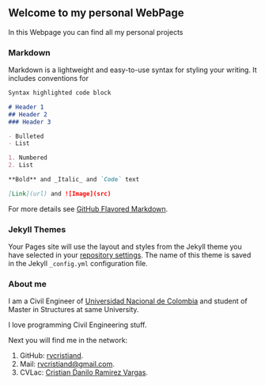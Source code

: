 ## Welcome to my personal WebPage

In this Webpage you can find all my personal projects

### Markdown

Markdown is a lightweight and easy-to-use syntax for styling your writing. It includes conventions for

```markdown
Syntax highlighted code block

# Header 1
## Header 2
### Header 3

- Bulleted
- List

1. Numbered
2. List

**Bold** and _Italic_ and `Code` text

[Link](url) and ![Image](src)
```

For more details see [GitHub Flavored Markdown](https://guides.github.com/features/mastering-markdown/).

### Jekyll Themes

Your Pages site will use the layout and styles from the Jekyll theme you have selected in your [repository settings](https://github.com/rvcristiand/rvcristiand.github.io/settings). The name of this theme is saved in the Jekyll `_config.yml` configuration file.

### About me
I am a Civil Engineer of [Universidad Nacional de Colombia](http://unal.edu.co) and student of Master in Structures at same University.

I love programming Civil Engineering stuff.

Next you will find me in the network:

1. GitHub: [rvcristiand](https://github.com/rvcristiand).
2. Mail: [rvcristiand@gmail.com](mailto:rvcristiand@gmail.com).
3. CVLac: [Cristian Danilo Ramirez Vargas](http://scienti.colciencias.gov.co:8081/cvlac/visualizador/generarCurriculoCv.do?cod_rh=0000122390).
